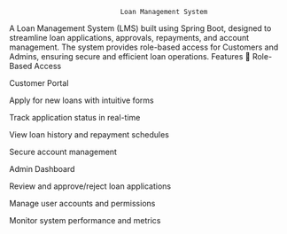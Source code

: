                                Loan Management System
A Loan Management System (LMS) built using Spring Boot, designed to streamline loan applications,
approvals, repayments, and account management. The system provides role-based access for Customers and Admins, 
ensuring secure and efficient loan operations.
                                  Features
                            👥 Role-Based Access
                            
Customer Portal

Apply for new loans with intuitive forms

Track application status in real-time

View loan history and repayment schedules

Secure account management

Admin Dashboard

Review and approve/reject loan applications

Manage user accounts and permissions

Monitor system performance and metrics

